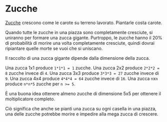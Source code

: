 # Zucche
[Zucche](objects/pumpkin) crescono come le carote su terreno lavorato. Piantarle costa carote.

Quando tutte le zucche in una piazza sono completamente cresciute, si uniranno per formare una zucca gigante. Purtroppo, le zucche hanno il 20% di probabilità di morire una volta completamente cresciute, quindi dovrai ripiantare quelle morte se vuoi che si uniscano.

Il raccolto di una zucca gigante dipende dalla dimensione della zucca.

Una zucca 1x1 produce `1*1*1 = 1` zucche.
Una zucca 2x2 produce `2*2*2 = 8` zucche invece di `4`.
Una zucca 3x3 produce `3*3*3 = 27` zucche invece di `9`.
Una zucca 4x4 produce `4*4*4 = 64` zucche invece di `16`.
Una zucca `n`x`n` produce `n*n*5` zucche per `n >= 5`.

È una buona idea ottenere almeno zucche di dimensione 5x5 per ottenere il moltiplicatore completo.

Ciò significa che anche se pianti una zucca su ogni casella in una piazza, una delle zucche potrebbe morire e impedire alla mega zucca di crescere.
